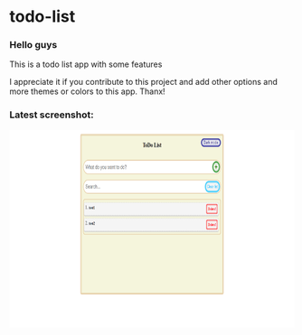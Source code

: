 # todo-list
<h3>Hello guys</h3>
<p>This is a todo list app with some features</p>
<p>I appreciate it if you contribute to this project and add other options and more themes or colors to this app. Thanx!</p>
<h3>Latest screenshot:</h3>
<img src="sample.png" alt="Project sample screenshot" width="800" height="350">
